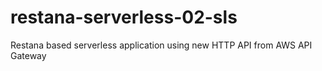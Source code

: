 # restana-serverless-02-sls
Restana based serverless application using new HTTP API from AWS API Gateway
